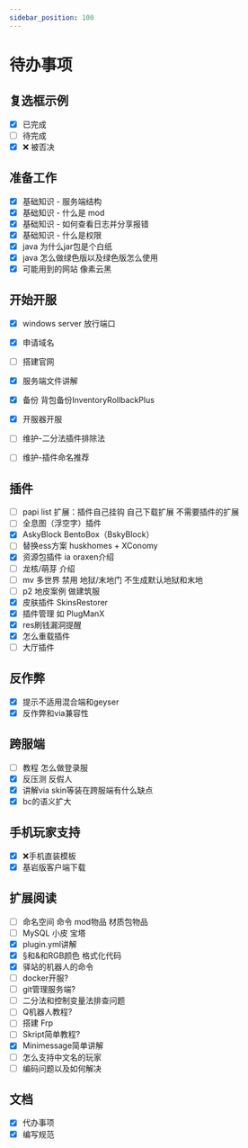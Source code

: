 ```yaml
---
sidebar_position: 100
---
```


# 待办事项

## 复选框示例

- [x] 已完成
- [ ] 待完成
- [x] ❌ 被否决

## 准备工作
- [x] 基础知识 - 服务端结构
- [x] 基础知识 - 什么是 mod
- [x] 基础知识 - 如何查看日志并分享报错
- [x] 基础知识 - 什么是权限
- [x] java 为什么jar包是个白纸
- [x] java 怎么做绿色版以及绿色版怎么使用
- [x] 可能用到的网站 像素云黑

## 开始开服

- [x] windows server 放行端口
- [x] 申请域名
- [ ] 搭建官网
- [x] 服务端文件讲解
- [x] 备份 背包备份InventoryRollbackPlus
- [x] 开服器开服
- [ ] 维护-二分法插件排除法
- [ ] 维护-插件命名推荐


## 插件

- [ ] papi list 扩展：插件自己挂钩 自己下载扩展 不需要插件的扩展
- [ ] 全息图（浮空字）插件
- [x] AskyBlock BentoBox（BskyBlock）
- [ ] 替换ess方案 huskhomes + XConomy
- [x] 资源包插件 ia oraxen介绍
- [ ] 龙核/萌芽 介绍
- [ ] mv 多世界 禁用 地狱/末地门 不生成默认地狱和末地
- [ ] p2 地皮案例 做建筑服
- [x] 皮肤插件 SkinsRestorer
- [x] 插件管理 如 PlugManX
- [x] res刷钱漏洞提醒
- [x] 怎么重载插件
- [ ] 大厅插件

## 反作弊

- [x] 提示不适用混合端和geyser
- [x] 反作弊和via兼容性

## 跨服端

- [ ] 教程 怎么做登录服
- [x] 反压测 反假人
- [x] 讲解via skin等装在跨服端有什么缺点
- [x] bc的语义扩大

## 手机玩家支持

- [x] ❌手机直装模板
- [x] 基岩版客户端下载

## 扩展阅读

- [ ] 命名空间 命令 mod物品 材质包物品
- [ ] MySQL 小皮 宝塔
- [x] plugin.yml讲解
- [X] §和&和RGB颜色 格式化代码
- [x] 驿站的机器人的命令
- [ ] docker开服?
- [ ] git管理服务端?
- [ ] 二分法和控制变量法排查问题
- [ ] Q机器人教程?
- [ ] 搭建 Frp
- [ ] Skript简单教程?
- [x] Minimessage简单讲解
- [ ] 怎么支持中文名的玩家
- [ ] 编码问题以及如何解决

## 文档

- [x] 代办事项
- [x] 编写规范
